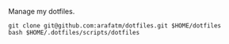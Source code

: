 Manage my dotfiles.

```
git clone git@github.com:arafatm/dotfiles.git $HOME/dotfiles
bash $HOME/.dotfiles/scripts/dotfiles 
```

